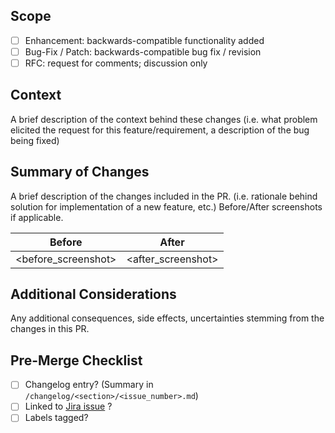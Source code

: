 ## Scope
- [ ] Enhancement: backwards-compatible functionality added
- [ ] Bug-Fix / Patch: backwards-compatible bug fix / revision
- [ ] RFC: request for comments; discussion only

## Context
A brief description of the context behind these changes (i.e. what problem elicited the request for this feature/requirement, a description of the bug being fixed)

## Summary of Changes
A brief description of the changes included in the PR. (i.e. rationale behind solution for implementation of a new feature, etc.) Before/After screenshots if applicable.

| Before | After |
| ------ | ----- |
| <before_screenshot> | <after_screenshot> |

## Additional Considerations
Any additional consequences, side effects, uncertainties stemming from the changes in this PR.

## Pre-Merge Checklist
- [ ] Changelog entry? (Summary in `/changelog/<section>/<issue_number>.md`)
- [ ] Linked to [Jira issue](https://support.atlassian.com/bitbucket-cloud/docs/use-smart-commits/) ?
- [ ] Labels tagged?